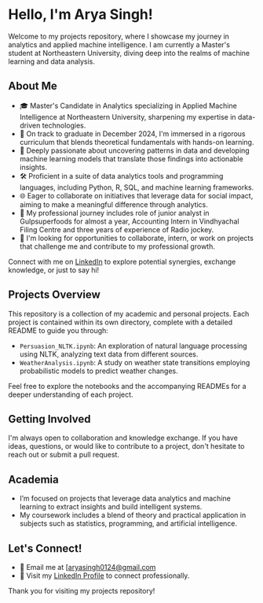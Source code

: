 # Hello, I'm Arya Singh!

Welcome to my projects repository, where I showcase my journey in analytics and applied machine intelligence. I am currently a Master's student at Northeastern University, diving deep into the realms of machine learning and data analysis.

## About Me
- 🎓 Master's Candidate in Analytics specializing in Applied Machine Intelligence at Northeastern University, sharpening my expertise in data-driven technologies.
- 📅 On track to graduate in December 2024, I'm immersed in a rigorous curriculum that blends theoretical fundamentals with hands-on learning.
- 🤖 Deeply passionate about uncovering patterns in data and developing machine learning models that translate those findings into actionable insights.
- 🛠️ Proficient in a suite of data analytics tools and programming languages, including Python, R, SQL, and machine learning frameworks.
- 🌐 Eager to collaborate on initiatives that leverage data for social impact, aiming to make a meaningful difference through analytics.
- 💼 My professional journey includes role of junior analyst in Gulpsuperfoods for almost a year, Accounting Intern in Vindhyachal Filing Centre and three years of experience of Radio jockey.
- 🤝 I'm looking for opportunities to collaborate, intern, or work on projects that challenge me and contribute to my professional growth.

Connect with me on [LinkedIn](https://www.linkedin.com/in/arya-singh-3382a9269/) to explore potential synergies, exchange knowledge, or just to say hi!


## Projects Overview
This repository is a collection of my academic and personal projects. Each project is contained within its own directory, complete with a detailed README to guide you through:

- `Persuasion_NLTK.ipynb`: An exploration of natural language processing using NLTK, analyzing text data from different sources.
- `WeatherAnalysis.ipynb`: A study on weather state transitions employing probabilistic models to predict weather changes.

Feel free to explore the notebooks and the accompanying READMEs for a deeper understanding of each project.

## Getting Involved
I'm always open to collaboration and knowledge exchange. If you have ideas, questions, or would like to contribute to a project, don't hesitate to reach out or submit a pull request.

## Academia
- I’m focused on projects that leverage data analytics and machine learning to extract insights and build intelligent systems.
- My coursework includes a blend of theory and practical application in subjects such as statistics, programming, and artificial intelligence.

## Let's Connect!
- 📧 Email me at [aryasingh0124@gmail.com
- 💼 Visit my [LinkedIn Profile](https://www.linkedin.com/in/arya-singh-3382a9269/) to connect professionally.

Thank you for visiting my projects repository!

